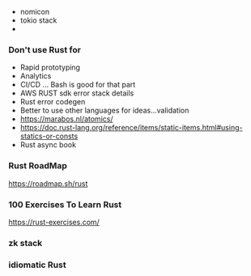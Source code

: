 * nomicon
* tokio stack
* 

### Don't use Rust for
- Rapid prototyping
- Analytics
- CI/CD ... Bash is good for that part
- AWS RUST sdk error stack details
- Rust error codegen
- Better to use other languages for ideas...validation
- https://marabos.nl/atomics/ 
- https://doc.rust-lang.org/reference/items/static-items.html#using-statics-or-consts
- Rust async book

### Rust RoadMap

https://roadmap.sh/rust

### 100 Exercises To Learn Rust
https://rust-exercises.com/

### zk stack
 

 ### idiomatic Rust